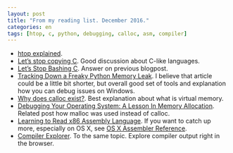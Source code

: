 ```yaml
---
layout: post
title: "From my reading list. December 2016."
categories: en
tags: [htop, c, python, debugging, calloc, asm, compiler]
---
```


- [htop explained](https://peteris.rocks/blog/htop/).
- [Let’s stop copying C](https://eev.ee/blog/2016/12/01/lets-stop-copying-c/). Good discussion about C-like languages.
- [Let’s Stop Bashing C](http://h2co3.org/blog/index.php/2016/12/01/lets-stop-bashing-c/). Answer on previous blogpost.
- [Tracking Down a Freaky Python Memory Leak](https://benbernardblog.com/tracking-down-a-freaky-python-memory-leak/). I believe that article could be a little bit shorter, but overall good set of tools and explanation how you can debug issues on Windows.
- [Why does calloc exist?](https://vorpus.org/blog/why-does-calloc-exist/). Best explanation about what is virtual memory.
- [Debugging Your Operating System: A Lesson In Memory Allocation](https://lukasa.co.uk/2016/12/Debugging_Your_Operating_System/). Related post how malloc was used instead of calloc.
- [Learning to Read x86 Assembly Language](http://patshaughnessy.net/2016/11/26/learning-to-read-x86-assembly-language). If you want to catch up more, especially on OS X, see [OS X Assembler Reference](https://developer.apple.com/library/prerelease/content/documentation/DeveloperTools/Reference/Assembler/000-Introduction/introduction.html). 
- [Compiler Explorer](http://godbolt.org). To the same topic. Explore compiler output right in the browser.
